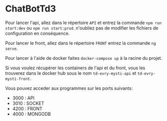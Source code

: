 # ChatBotTd3

Pour lancer l'api, allez dans le répertoire `API` et entrez la commande `npm run start:dev` ou `npm run start:prod`. n'oubliez pas de modifier les fichiers de configuration en conséquence.

Pour lancer le front, allez dans le répertoire `FRONT` entrez la commande `ng serve`.

Pour lancer à l'aide de docker faites `docker-compose up` à la racine du projet.

Si vous voulez récupérer les containers de l'api et du front, vous les trouverez dans le docker hub sous le nom `td-evry-mysti-api` et `td-evry-mysti-front`.

Vous pouvez acceder aux programmes sur les ports suivants:
* 3000 : API
* 3010 : SOCKET
* 4200 : FRONT
* 4000 : MONGODB
